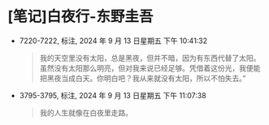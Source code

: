 # [笔记]白夜行-东野圭吾


-   7220-7222, 标注, 2024 年 9 月 13 日星期五 下午 10:41:32

    > 我的天空里没有太阳，总是黑夜，但并不暗，因为有东西代替了太阳。虽然没有太阳那么明亮，但对我来说已经足够。凭借着这份光，我便能把黑夜当成白天。你明白吧？我从来就没有太阳，所以不怕失去。”

-   3795-3795, 标注, 2024 年 9 月 13 日星期五 下午 11:07:38

    > 我的人生就像在白夜里走路。

